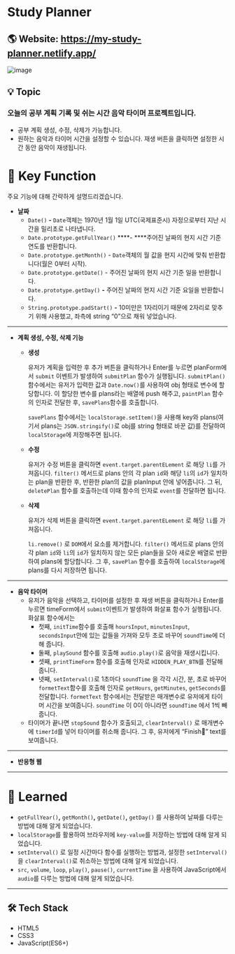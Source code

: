 # Study Planner

## 🌎 Website: https://my-study-planner.netlify.app/

![image](https://user-images.githubusercontent.com/91646438/172052043-ad896f98-eb37-4792-ae5f-1f71a3d7a717.png)

## 💡 Topic

### **오늘의 공부 계획 기록 및 쉬는 시간 음악 타이머 프로젝트**입니다.
- 공부 계획 생성, 수정, 삭제가 가능합니다.
- 원하는 음악과 타이머 시간을 설정할 수 있습니다. 재생 버튼을 클릭하면 설정한 시간 동안 음악이 재생됩니다.

# 📌 Key Function

주요 기능에 대해 간략하게 설명드리겠습니다.


- **날짜**
    - `Date()` **-** `Date`객체는 1970년 1월 1일 UTC(국제표준시) 자정으로부터 지난 시간을 밀리초로 나타냅니다.
    - `Date.prototype.getFullYear()` ****- ****주어진 날짜의 현지 시간 기준 연도를 반환합니다.
    - `Date.prototype.getMonth()` - `Date`객체의 월 값을 현지 시간에 맞춰 반환합니다(월은 0부터 시작).
    - `Date.prototype.getDate()` - 주어진 날짜의 현지 시간 기준 일을 반환합니다.
    - `Date.prototype.getDay()` **-** 주어진 날짜의 현지 시간 기준 요일을 반환합니다.
    - `String.prototype.padStart()` **-** 10미만은 1자리이기 때문에 2자리로 맞추기 위해 사용했고, 좌측에 string “0”으로 채워 넣었습니다.
    
---
    

- **계획 생성, 수정, 삭제 기능**
    - **생성**
        
        유저가 계획을 입력한 후 추가 버튼을 클릭하거나 Enter를 누르면 planForm에서 `submit` 이벤트가 발생하여 `submitPlan` 함수가 실행됩니다. `submitPlan()` 함수에서는 유저가 입력한 값과 `Date.now()`를 사용하여 obj 형태로 변수에 할당합니다. 이 할당한 변수를 plans라는 배열에 push 해주고, `paintPlan` 함수의 인자로 전달한 후, `savePlans`함수를 호출합니다. 
        
        `savePlans` 함수에서는 `localStorage.setItem()`을 사용해 key와 plans(여기서 plans는 `JSON.stringify()`로 obj를 string 형태로 바꾼 값)를 전달하여 `localStorage`에 저장해주면 됩니다.
        
    - **수정**
        
        유저가 수정 버튼을 클릭하면 `event.target.parentELement` 로 해당 `li`를 가져옵니다. `filter()` 메서드로 plans 안의 각 plan `id`와 해당 `li`의 `id`가 일치하는 plan을 반환한 후, 반환한 plan의 값을 planInput 안에 넣어줍니다. 그 뒤, `deletePlan` 함수를 호출하는데 이때 함수의 인자로 `event`를 전달하면 됩니다.
        
    - **삭제**
        
        유저가 삭제 버튼을 클릭하면 `event.target.parentELement` 로 해당 `li`를 가져옵니다. 
        
        `li.remove()` 로 `DOM`에서 요소를 제거합니다. `filter()` 메서드로 plans 안의 각 plan `id`와 `li`의 `id`가 일치하지 않는 모든 plan들을 모아 새로운 배열로 반환하여 plans에 할당합니다. 그 후, `savePlan` 함수를 호출하여 `localStorage`에 plans를 다시 저장하면 됩니다.
        
---
        

- **음악 타이머**
    - 유저가 음악을 선택하고, 타이머를 설정한 후 재생 버튼을 클릭하거나 Enter를 누르면 timeForm에서 `submit`이벤트가 발생하여 화살표 함수가 실행됩니다. 화살표 함수에서는
        - 첫째, `initTime`함수를 호출해 `hoursInput`, `minutesInput`, `secondsInput`안에 있는 값들을 가져와 모두 초로 바꾸어 `soundTime`에 더해 줍니다.
        - 둘째, `playSound` 함수를 호출해 `audio.play()`로 음악을 재생시킵니다.
        - 셋째, `printTimeForm` 함수를 호출해 인자로 `HIDDEN_PLAY_BTN`를 전달해 줍니다.
        - 넷째,  `setInterval()`로 1초마다 `soundTime` 을 각각 시간, 분, 초로 바꾸어 `formetText`함수를 호출해 인자로 `getHours`, `getMinutes`, `getSeconds`를 전달합니다. `formetText` 함수에서는 전달받은 매개변수로 유저에게 타이머 시간을 보여줍니다. `soundTime` 이 0이 아니라면 `soundTime` 에서 1씩 빼줍니다.
    - 타이머가 끝나면 `stopSound` 함수가 호출되고, `clearInterval()` 로 매개변수에 `timerId`를 넣어 타이머를 취소해 줍니다. 그 후, 유저에게 “Finish🎉” text를 보여줍니다.
    
---
    
    
- **반응형 웹**

---

# 🧐 Learned

- `getFullYear()`**,** `getMonth()`**,** `getDate()`**,** `getDay()` 를 사용하여  날짜를 다루는 방법에 대해 알게 되었습니다.
- `localStorage`를 활용하여 브라우저에 `key-value`를 저장하는 방법에 대해 알게 되었습니다.
- `setInterval()` 로 일정 시간마다 함수를 실행하는 방법과,  설정한 `setInterval()`을 `clearInterval()`로 취소하는 방법에 대해 알게 되었습니다.
- `src`, `volume`, `loop`, `play()`, `pause()`, `currentTime` 을 사용하여 JavaScript에서 `audio`를 다루는 방법에 대해 알게 되었습니다.

---

## 🛠 Tech Stack
- HTML5
- CSS3
- JavaScript(ES6+)
